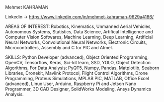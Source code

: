 Mehmet KAHRAMAN

Linkedin -> https://www.linkedin.com/in/mehmet-kahraman-9629a4186/

AREAS OF INTEREST:
Robotics, Kinematics, Unmanned Aerial Vehicles, Autonomous Systems,
Statistics, Data Science, Artifical Intelligence and Computer Vision Softwares,
Machine Learning, Deep Learning, Artificial Neural Networks, Convolutional Neural Networks,
Electronic Circuits, Microcontrollers, Assembly and C for PIC and Atmel.

SKILLS:
Python Developer (advanced), Object Oriented Programming,
OpenCV, Tensorflow, Keras, Sci-kit learn, SSD, YOLO, Object Detection Algorithms,
For Data Analysis; PyQT5, Numpy, Pandas, Matplotlib, Seaborn Libraries,
Dronekit, Mavlink Protocol, Flight Control Algorithms, Drone Programming,
Proteus Simulations, MPLAB PIC, MATLAB, Office Excel (advanced),
Linux User, Arduino, Raspberry Pi and Jetson Nano Programmer,
3D CAD Designer, SolidWorks Modeling, Ansys Dynamics Analysis.
